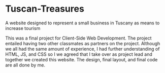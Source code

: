 # Tuscan-Treasures
A website designed to represent a small business in Tuscany as means to increase tourism

This was a final project for Client-Side Web Development. 
The project entailed having two other classmates as partners on the project. Although we all had the same amount of experience, I had further understanding
of HTML, JS, and CSS so I we agreed that I take over as project lead and together we created this website. The design, final layout, and final code are all done by me.
